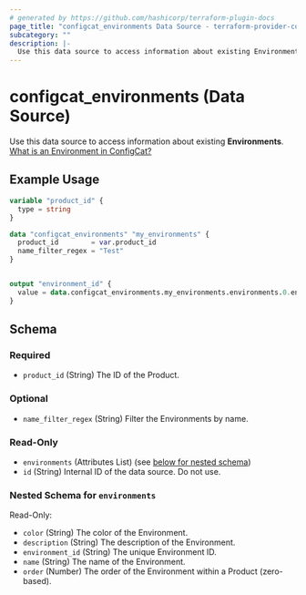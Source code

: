 ```yaml
---
# generated by https://github.com/hashicorp/terraform-plugin-docs
page_title: "configcat_environments Data Source - terraform-provider-configcat"
subcategory: ""
description: |-
  Use this data source to access information about existing Environments. What is an Environment in ConfigCat? https://configcat.com/docs/main-concepts
---
```


# configcat_environments (Data Source)

Use this data source to access information about existing **Environments**. [What is an Environment in ConfigCat?](https://configcat.com/docs/main-concepts)

## Example Usage

```terraform
variable "product_id" {
  type = string
}

data "configcat_environments" "my_environments" {
  product_id        = var.product_id
  name_filter_regex = "Test"
}


output "environment_id" {
  value = data.configcat_environments.my_environments.environments.0.environment_id
}
```

<!-- schema generated by tfplugindocs -->
## Schema

### Required

- `product_id` (String) The ID of the Product.

### Optional

- `name_filter_regex` (String) Filter the Environments by name.

### Read-Only

- `environments` (Attributes List) (see [below for nested schema](#nestedatt--environments))
- `id` (String) Internal ID of the data source. Do not use.

<a id="nestedatt--environments"></a>
### Nested Schema for `environments`

Read-Only:

- `color` (String) The color of the Environment.
- `description` (String) The description of the Environment.
- `environment_id` (String) The unique Environment ID.
- `name` (String) The name of the Environment.
- `order` (Number) The order of the Environment within a Product (zero-based).

